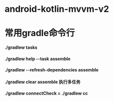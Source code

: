 # android-kotlin-mvvm-v2

# 常用gradle命令行
#### ./gradlew tasks
#### ./gradlew help --task assemble
#### ./gradlew --refresh-dependencies assemble
#### ./gradlew clear assemble 执行多任务
#### ./gradlew connectCheck = ./gradlew cc